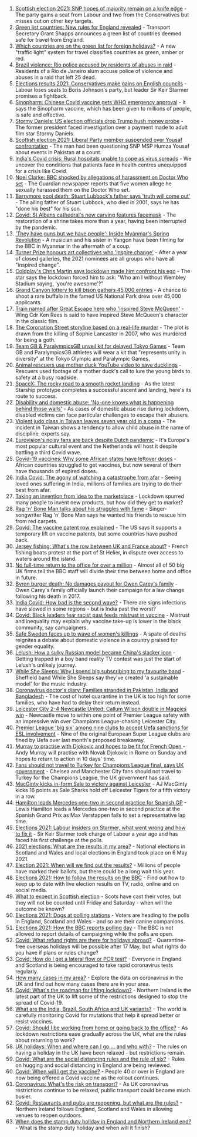 1. [Scottish election 2021: SNP hopes of majority remain on a knife edge](https://www.bbc.co.uk/news/uk-scotland-scotland-politics-57014885) - The party gains a seat from Labour and two from the Conservatives but misses out on other key targets.
2. [Green list countries: New rules for England revealed](https://www.bbc.co.uk/news/uk-57026936) - Transport Secretary Grant Shapps announces a green list of countries deemed safe for travel from England.
3. [Which countries are on the green list for foreign holidays?](https://www.bbc.co.uk/news/explainers-52544307) - A new "traffic light" system for travel classifies countries as green, amber or red.
4. [Brazil violence: Rio police accused by residents of abuses in raid](https://www.bbc.co.uk/news/world-latin-america-57000382) - Residents of a Rio de Janeiro slum accuse police of violence and abuses in a raid that left 25 dead.
5. [Elections results 2021: Conservatives make gains on English councils](https://www.bbc.co.uk/news/uk-politics-57021276) - Labour loses seats to Boris Johnson's party, but leader Sir Keir Starmer promises a fightback.
6. [Sinopharm: Chinese Covid vaccine gets WHO emergency approval](https://www.bbc.co.uk/news/world-asia-china-56967973) - It says the Sinopharm vaccine, which has been given to millions of people, is safe and effective.
7. [Stormy Daniels: US election officials drop Trump hush money probe](https://www.bbc.co.uk/news/world-us-canada-57029342) - The former president faced investigation over a payment made to adult film star Stormy Daniels.
8. [Scottish election 2021: Liberal Party member suspended over Yousaf confrontation](https://www.bbc.co.uk/news/uk-scotland-scotland-politics-57025065) - The man had been questioning SNP MSP Humza Yousaf about events in Pakistan at a count.
9. [India's Covid crisis: Rural hospitals unable to cope as virus spreads](https://www.bbc.co.uk/news/world-asia-india-57029452) - We uncover the conditions that patients face in health centres unequipped for a crisis like Covid.
10. [Noel Clarke: BBC shocked by allegations of harassment on Doctor Who set](https://www.bbc.co.uk/news/entertainment-arts-57021060) - The Guardian newspaper reports that five women allege he sexually harassed them on the Doctor Who set.
11. [Barrymore pool death: Stuart Lubbock's father says 'truth will come out'](https://www.bbc.co.uk/news/uk-england-essex-57021795) - The ailing father of Stuart Lubbock, who died in 2001, says he has "done his best" for his son.
12. [Covid: St Albans cathedral's new carving features facemask](https://www.bbc.co.uk/news/uk-england-beds-bucks-herts-57023017) - The restoration of a shrine takes more than a year, having been interrupted by the pandemic.
13. ['They have guns but we have people': Inside Myanmar's Spring Revolution](https://www.bbc.co.uk/news/world-asia-57016528) - A musician and his sister in Yangon have been filming for the BBC in Myanmar in the aftermath of a coup.
14. [Turner Prize honours art collectives who 'inspire change'](https://www.bbc.co.uk/news/entertainment-arts-57014187) - After a year of closed galleries, the 2021 nominees are all groups who have all "inspired change".
15. [Coldplay's Chris Martin says lockdown made him confront his ego](https://www.bbc.co.uk/news/entertainment-arts-57020862) - The star says the lockdown forced him to ask: "Who am I without Wembley Stadium saying, 'you're awesome'?"
16. [Grand Canyon lottery to kill bison gathers 45,000 entries](https://www.bbc.co.uk/news/world-us-canada-57017028) - A chance to shoot a rare buffalo in the famed US National Park drew over 45,000 applicants.
17. [Train named after Great Escape hero who 'inspired Steve McQueen'](https://www.bbc.co.uk/news/uk-wales-57009548) - Wing Cdr Ken Rees is said to have inspired Steve McQueen's character in the classic film.
18. [The Coronation Street storyline based on a real-life murder](https://www.bbc.co.uk/news/entertainment-arts-57014460) - The plot is drawn from the killing of Sophie Lancaster in 2007, who was murdered for being a goth.
19. [Team GB & ParalympicsGB unveil kit for delayed Tokyo Games](https://www.bbc.co.uk/sport/56993150) - Team GB and ParalympicsGB athletes will wear a kit that "represents unity in diversity" at the Tokyo Olympic and Paralympic Games.
20. [Animal rescuers use mother duck YouTube video to save ducklings](https://www.bbc.co.uk/news/uk-england-leeds-57009807) - Rescuers used footage of a mother duck's call to lure the young birds to safety at a busy roadside.
21. [SpaceX: The rocky road to a smooth rocket landing](https://www.bbc.co.uk/news/science-environment-57007136) - As the latest Starship prototype completes a successful ascent and landing, here's its route to success.
22. [Disability and domestic abuse: 'No-one knows what is happening behind those walls'](https://www.bbc.co.uk/news/disability-56197682) - As cases of domestic abuse rise during lockdown, disabled victims can face particular challenges to escape their abusers.
23. [Violent judo class in Taiwan leaves seven year old in a coma](https://www.bbc.co.uk/news/world-asia-56967974) - The incident in Taiwan shows a tendency to allow child abuse in the name of discipline, experts say.
24. [Eurovision's noisy fans are back despite Dutch pandemic](https://www.bbc.co.uk/news/world-europe-57008359) - It's Europe's most popular cultural event and the Netherlands will host it despite battling a third Covid wave.
25. [Covid-19 vaccines: Why some African states have leftover doses](https://www.bbc.co.uk/news/56940657) - African countries struggled to get vaccines, but now several of them have thousands of expired doses.
26. [India Covid: The agony of watching a catastrophe from afar](https://www.bbc.co.uk/news/world-us-canada-56989131) - Seeing loved ones suffering in India, millions of families are trying to do their best from afar.
27. [Taking an invention from idea to the marketplace](https://www.bbc.co.uk/news/business-56978157) - Lockdown spurred many people to invent new products, but how did they get to market?
28. [Rag 'n' Bone Man talks about his struggles with fame](https://www.bbc.co.uk/news/entertainment-arts-57007115) - Singer-songwriter Rag 'n' Bone Man says he wanted his friends to rescue him from red carpets.
29. [Covid: The vaccine patent row explained](https://www.bbc.co.uk/news/business-57016260) - The US says it supports a temporary lift on vaccine patents, but some countries have pushed back.
30. [Jersey fishing: What's the row between UK and France about?](https://www.bbc.co.uk/news/57001584) - French fishing boats protest at the port of St Helier, in dispute over access to waters around the island.
31. [No full-time return to the office for over a million](https://www.bbc.co.uk/news/business-56972207) - Almost all of 50 big UK firms tell the BBC staff will divide their time between home and office in future.
32. [Byron burger death: No damages payout for Owen Carey's family](https://www.bbc.co.uk/news/uk-57000802) - Owen Carey's family officially launch their campaign for a law change following his death in 2017.
33. [India Covid: How bad is the second wave?](https://www.bbc.co.uk/news/56987209) - There are signs infections have slowed in some regions - but is India past the worst?
34. [Covid: Black leaders fear racist past feeds mistrust in vaccine](https://www.bbc.co.uk/news/health-56813982) - Mistrust and inequality may explain why vaccine take-up is lower in the black community, say campaigners.
35. [Safe Sweden faces up to wave of women's killings](https://www.bbc.co.uk/news/world-europe-56977771) - A spate of deaths reignites a debate about domestic violence in a country praised for gender equality.
36. [Lelush: How a sulky Russian model became China's slacker icon](https://www.bbc.co.uk/news/world-asia-china-56967923) - Getting trapped in a boy band reality TV contest was just the start of Lelush's unlikely journey.
37. [While She Sleeps: Why I spend big subscribing to my favourite band](https://www.bbc.co.uk/news/newsbeat-56887239) - Sheffield band While She Sleeps say they've created 'a sustainable model' for the music industry.
38. [Coronavirus doctor's diary: Families stranded in Pakistan, India and Bangladesh](https://www.bbc.co.uk/news/health-56873813) - The cost of hotel quarantine in the UK is too high for some families, who have had to delay their return instead.
39. [Leicester City 2-4 Newcastle United: Callum Wilson double in Magpies win](https://www.bbc.co.uk/sport/football/56938827) - Newcastle move to within one point of Premier League safety with an impressive win over Champions League-chasing Leicester City.
40. [Premier League 'big six' among nine clubs to accept Uefa sanctions for ESL involvement](https://www.bbc.co.uk/sport/football/57031372) - Nine of the original European Super League clubs are fined by Uefa over last month's proposed breakaway.
41. [Murray to practise with Djokovic and hopes to be fit for French Open ](https://www.bbc.co.uk/sport/tennis/57032348) - Andy Murray will practise with Novak Djokovic in Rome on Sunday and hopes to return to action in 10 days' time.
42. [Fans should not travel to Turkey for Champions League final, says UK government](https://www.bbc.co.uk/sport/football/57029583) - Chelsea and Manchester City fans should not travel to Turkey for the Champions League, the UK government has said.
43. [MacGinty kicks in-form Sale to victory against Leicester](https://www.bbc.co.uk/sport/rugby-union/56992660) - AJ MacGinty kicks 16 points as Sale Sharks hold off Leicester Tigers for a fifth victory in a row.
44. [Hamilton leads Mercedes one-two in second practice for Spanish GP](https://www.bbc.co.uk/sport/formula1/57024096) - Lewis Hamilton leads a Mercedes one-two in second practice at the Spanish Grand Prix as Max Verstappen fails to set a representative lap time.
45. [Elections 2021: Labour insiders on Starmer, what went wrong and how to fix it](https://www.bbc.co.uk/news/uk-politics-57024995) - Sir Keir Starmer took charge of Labour a year ago and has faced his first challenge at the polls.
46. [2021 elections: What are the results in my area?](https://www.bbc.co.uk/news/56129210) - National elections in Scotland and Wales and local elections in England took place on 6 May 2021.
47. [Election 2021: When will we find out the results?](https://www.bbc.co.uk/news/uk-politics-56581106) - Millions of people have marked their ballots, but there could be a long wait this year.
48. [Elections 2021: How to follow the results on the BBC](https://www.bbc.co.uk/news/uk-politics-56930132) - Find out how to keep up to date with live election results on TV, radio, online and on social media.
49. [What to expect in Scottish election](https://www.bbc.co.uk/news/uk-scotland-scotland-politics-56972971) - Scots have cast their votes, but they will not be counted until Friday and Saturday - when will the outcome be known?
50. [Elections 2021: Dogs at polling stations](https://www.bbc.co.uk/news/in-pictures-57007806) - Voters are heading to the polls in England, Scotland and Wales - and so are their canine companions.
51. [Elections 2021: How the BBC reports polling day](https://www.bbc.co.uk/news/uk-politics-48124106) - The BBC is not allowed to report details of campaigning while the polls are open.
52. [Covid: What refund rights are there for holidays abroad?](https://www.bbc.co.uk/news/business-51615412) - Quarantine-free overseas holidays will be possible after 17 May, but what rights do you have if plans or rules change?
53. [Covid: How do I get a lateral flow or PCR test?](https://www.bbc.co.uk/news/health-51943612) - Everyone in England and Scotland is being encouraged to take rapid coronavirus tests regularly.
54. [How many cases in my area?](https://www.bbc.co.uk/news/uk-51768274) - Explore the data on coronavirus in the UK and find out how many cases there are in your area.
55. [Covid: What's the roadmap for lifting lockdown?](https://www.bbc.co.uk/news/explainers-52530518) - Northern Ireland is the latest part of the UK to lift some of the restrictions designed to stop the spread of Covid-19.
56. [What are the India, Brazil, South Africa and UK variants?](https://www.bbc.co.uk/news/health-55659820) - The world is carefully monitoring Covid for mutations that help it spread better or resist vaccines.
57. [Covid: Should I be working from home or going back to the office?](https://www.bbc.co.uk/news/business-52567567) - As lockdown restrictions ease gradually across the UK, what are the rules about returning to work?
58. [UK holidays: When and where can I go.... and who with?](https://www.bbc.co.uk/news/explainers-52646738) - The rules on having a holiday in the UK have been relaxed - but restrictions remain.
59. [Covid: What are the social distancing rules and the rule of six?](https://www.bbc.co.uk/news/uk-51506729) - Rules on hugging and social distancing in England are being reviewed.
60. [Covid: When will I get the vaccine?](https://www.bbc.co.uk/news/health-55045639) - People 40 or over in England are now being offered a Covid vaccine as the rollout continues.
61. [Coronavirus: What's the risk on transport?](https://www.bbc.co.uk/news/health-51736185) - As UK coronavirus restrictions continue to be relaxed, public transport could become much busier.
62. [Covid: Restaurants and pubs are reopening, but what are the rules?](https://www.bbc.co.uk/news/business-52977388) - Northern Ireland follows England, Scotland and Wales in allowing venues to reopen outdoors.
63. [When does the stamp duty holiday in England and Northern Ireland end?](https://www.bbc.co.uk/news/business-53319433) - What is the stamp duty holiday and when will it finish?
